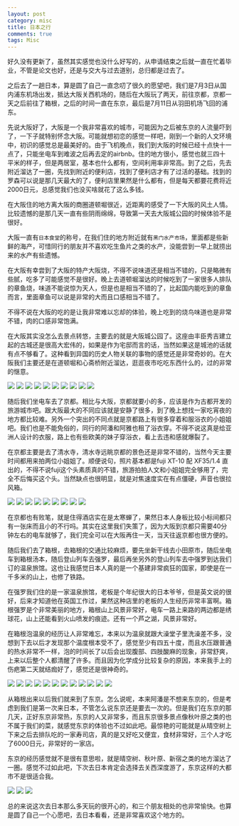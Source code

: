 ```yaml
---
layout: post
category: misc
title: 日本之行
comments: true
tags: Misc
---
```


好久没有更新了，虽然其实感觉也没什么好写的，从申请结束之后就一直在忙着毕业，不管是论文也好，还是与交大与过去道别，总归都是过去了。

之后去了一趟日本，算是圆了自己一直念叨了很久的愿望吧，我们是7月3日从国内浦东机场出发，抵达大阪关西机场的，随后在大阪玩了两天，前往京都，京都一天之后前往了箱根，之后的时间一直在东京，最后是7月11日从羽田机场飞回的浦东。

先说大阪好了，大阪是一个我非常喜欢的城市，可能因为之后被东京的人流量吓到了，一下子就特别怀念大阪。可能就想初恋的感觉一样吧，刚到一个新的人文环境中，初识的感觉总是最美好的。由于飞机晚点，我们到大阪的时候已经十点快十一点了，只能坐电车到难波之后再去定的airbnb。住的地方很小，感觉也就三四十平米的样子，但是两居室，基本也什么都有，空间利用率非常高。到了之后，先去附近溜达了一圈，先找到附近的便利店，找到了便利店才有了过活的基础。找到的罗森可以说是那几天最大的了，便利店里果然是什么都有，但是每天都要花费将近2000日元，总感觉我们也没买啥就花了这么多钱。

在大阪住的地方离大阪的商圈道顿堀很近，近距离的感受了一下大阪的风土人情。比较遗憾的是那几天一直有些阴雨绵绵，导致第一天去大阪城公园的时候体验不是很好。

大阪一直有`日本食堂`的称号，在我们住的地方附近就有`黑门水产市场`，里面都是些新鲜的海产，可惜同行的朋友并不喜欢吃生鱼片之类的水产，没能尝到一早上就捞出来的水产有些遗憾。

在大阪有幸尝到了大阪的特产大阪烧，不得不说味道还是相当不错的，只是略微有些腻，吃多了可能感觉不是很好。晚上去道顿堀溜达的时候吃到了一家很多人排队的章鱼烧，味道不能说惊为天人，但是也是相当不错的了，比起国内能吃到的章鱼而言，里面章鱼可以说是非常的大而且口感相当不错了。

不得不说在大阪的吃的是让我非常难以忘却的体验，晚上吃到的烧鸟味道也是非常不错，肉的口感非常饱满。

在大阪其实没怎么去景点转悠，主要去的就是大阪城公园了。这座由丰臣秀吉建立起的古城还是很高大宏伟的，如果是作为宅邸而言的话，当然如果这是城池的话就有点不够看了。这种看到异国的历史人物关联的事物的感觉还是非常奇妙的。在大阪我们主要还是在道顿堀和心斋桥附近溜达，逛逛夜市吃吃东西什么的，过的非常的惬意。

![]({{BASE_PATH}}/images/japan/okasa/1.jpg)
![]({{BASE_PATH}}/images/japan/okasa/2.JPG)
![]({{BASE_PATH}}/images/japan/okasa/3.JPG)
![]({{BASE_PATH}}/images/japan/okasa/5.JPG)
![]({{BASE_PATH}}/images/japan/okasa/6.JPG)
![]({{BASE_PATH}}/images/japan/okasa/7.JPG)
![]({{BASE_PATH}}/images/japan/okasa/8.JPG)
![]({{BASE_PATH}}/images/japan/okasa/9.JPG)
![]({{BASE_PATH}}/images/japan/okasa/10.JPG)
![]({{BASE_PATH}}/images/japan/okasa/11.JPG)


随后我们坐电车去了京都。相比与大阪，京都就要小的多，应该是作为古都开发的旅游城市吧。跟大阪最大的不同应该就是安静了很多，到了晚上想找一家吃宵夜的地方都比较难。另外一个突出的不同点就是京都路上有很多穿着和服浴衣的小姐姐吧。我们也是不能免俗的，同行的阿潘和阿雅也租了浴衣穿。不得不说这真是给亚洲人设计的衣服，路上也有些欧美的妹子穿浴衣，看上去违和感就爆裂了。

在京都主要是去了清水寺，清水寺远眺京都的景色还是非常不错的，当然今天主要时间都用来拍两位小姐姐了。顺便说句，照片基本都是fuji XT-10 配 XF35/1.4 直出的，不得不说fuji这个头素质真的不错，旅游拍拍人文和小姐姐完全够用了，完全不后悔买这个头。当然缺点也很明显，就是对焦速度实在有点僵硬，声音也很拉风箱。

![]({{BASE_PATH}}/images/japan/kyoto/1.JPG)
![]({{BASE_PATH}}/images/japan/kyoto/2.JPG)
![]({{BASE_PATH}}/images/japan/kyoto/3.JPG)
![]({{BASE_PATH}}/images/japan/kyoto/4.JPG)
![]({{BASE_PATH}}/images/japan/kyoto/5.JPG)
![]({{BASE_PATH}}/images/japan/kyoto/6.JPG)
![]({{BASE_PATH}}/images/japan/kyoto/7.JPG)
![]({{BASE_PATH}}/images/japan/kyoto/8.JPG)
![]({{BASE_PATH}}/images/japan/kyoto/9.JPG)

在京都也有败笔，就是住得酒店实在是太寒蝉了，果然日本人身板比较小标间都只有一张床而且小的不行吗。其实在这里我们失策了，因为大阪到京都只需要40分钟左右的电车就够了，我们完全可以在大阪再住一天，当天往返京都也很方便的。

随后我们去了箱根，去箱根的交通比较麻烦，要先坐新干线去小田原市，随后坐电车到箱根汤本，随后登山列车去强罗，最后再坐另外的登山列车去中强罗到达我们订的温泉旅馆。这也让我感觉日本人真的是一个基建非常疯狂的国家，即使是在一千多米的山上，也修了铁路。

在强罗我们住的是一家温泉旅馆，老板是个年纪很大的日本爷爷，但是英文说的很好，后来才知道他在英国工作过，果然这种店里的老板的人生经历非常丰富啊。箱根强罗是个非常美丽的地方，箱根山上风景非常好，电车一路上来路的两边都是绣球花，山上还能看到火山喷发的痕迹。还有一个芦之湖，风景非常好。

在箱根泡温泉的经历让人非常难忘，本来以为温泉就跟大澡堂子里洗澡差不多，没想到下去以后才发现那个温度根本受不了，感觉至少有四五十度，而且水压跟普通的热水非常不一样，泡的时间长了以后会出现腹部、四肢酸麻的现象，非常舒爽，上来以后整个人都清醒了许多。而且因为化学成分比较复杂的原因，本来我手上的伤疤第二天就结痂好了，感觉还是很神奇的。

![]({{BASE_PATH}}/images/japan/hakone/1.JPG)
![]({{BASE_PATH}}/images/japan/hakone/2.JPG)
![]({{BASE_PATH}}/images/japan/hakone/3.JPG)
![]({{BASE_PATH}}/images/japan/hakone/4.JPG)
![]({{BASE_PATH}}/images/japan/hakone/5.JPG)
![]({{BASE_PATH}}/images/japan/hakone/6.JPG)
![]({{BASE_PATH}}/images/japan/hakone/7.JPG)
![]({{BASE_PATH}}/images/japan/hakone/8.JPG)
![]({{BASE_PATH}}/images/japan/hakone/9.JPG)
![]({{BASE_PATH}}/images/japan/hakone/10.JPG)
![]({{BASE_PATH}}/images/japan/hakone/11.JPG)
![]({{BASE_PATH}}/images/japan/hakone/12.JPG)

从箱根出来以后我们就来到了东京。怎么说呢，本来阿潘是不想来东京的，但是考虑到我们是第一次来日本，不管怎么说东京还是要去一次的。但是我们在东京的那几天，正好东京非常热，东京的人又非常多，而且东京很多景点像秋叶原之类的也不属于我们的菜，就感觉东京的体验也不过如此吧。最惊艳的可能就是从晴空树上下来之后去排队吃的一家寿司店，真的是又好吃又便宜，食材非常好，三个人才吃了6000日元，非常好的一家店。

东京的经历感觉就不是很有意思啦，就是晴空树、秋叶原、新宿之类的地方溜达了一圈。感觉不过如此吧，下次去日本肯定会选择去关西深度游了，东京这样的大都市不是很适合我。

![]({{BASE_PATH}}/images/japan/tokyo/1.JPG)
![]({{BASE_PATH}}/images/japan/tokyo/2.JPG)
![]({{BASE_PATH}}/images/japan/tokyo/3.JPG)

总的来说这次去日本那么多天玩的很开心的，和三个朋友相处的也非常愉快。也算是圆了自己一个心愿吧，去日本看看，还是非常喜欢这个地方的。
